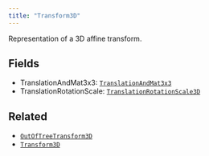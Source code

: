 ```yaml
---
title: "Transform3D"
---
```


Representation of a 3D affine transform.

## Fields

* TranslationAndMat3x3: [`TranslationAndMat3x3`](../datatypes/translation_and_mat3x3.md)
* TranslationRotationScale: [`TranslationRotationScale3D`](../datatypes/translation_rotation_scale3d.md)


## Related

* [`OutOfTreeTransform3D`](../components/out_of_tree_transform3d.md)
* [`Transform3D`](../components/transform3d.md)
